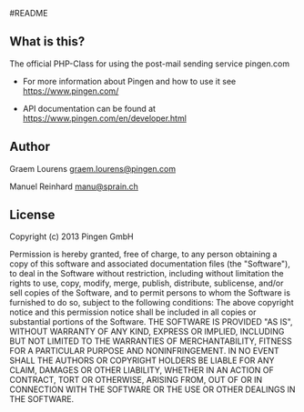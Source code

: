 #README

## What is this?
The official PHP-Class for using the post-mail sending service pingen.com

* For more information about Pingen and how to use it see <https://www.pingen.com/>

* API documentation can be found at <https://www.pingen.com/en/developer.html>

## Author
Graem Lourens <graem.lourens@pingen.com>

Manuel Reinhard <manu@sprain.ch>

## License

Copyright (c) 2013 Pingen GmbH

Permission is hereby granted, free of charge, to any person obtaining a
copy of this software and associated documentation files (the "Software"),
to deal in the Software without restriction, including without limitation
the rights to use, copy, modify, merge, publish, distribute, sublicense,
and/or sell copies of the Software, and to permit persons to whom the
Software is furnished to do so, subject to the following conditions:
The above copyright notice and this permission notice shall be included
in all copies or substantial portions of the Software.
THE SOFTWARE IS PROVIDED "AS IS", WITHOUT WARRANTY OF ANY KIND, EXPRESS OR
IMPLIED, INCLUDING BUT NOT LIMITED TO THE WARRANTIES OF MERCHANTABILITY,
FITNESS FOR A PARTICULAR PURPOSE AND NONINFRINGEMENT. IN NO EVENT SHALL
THE AUTHORS OR COPYRIGHT HOLDERS BE LIABLE FOR ANY CLAIM, DAMAGES OR
OTHER LIABILITY, WHETHER IN AN ACTION OF CONTRACT, TORT OR OTHERWISE,
ARISING FROM, OUT OF OR IN CONNECTION WITH THE SOFTWARE OR THE USE
OR OTHER DEALINGS IN THE SOFTWARE.